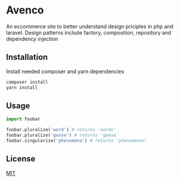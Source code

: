 # Avenco

An eccommerce site to better understand design priciples in php and laravel. Design patterns include factory, composition, repository and dependency injection

## Installation

Install needed composer and yarn dependencies

```bash
composer install
yarn install
```

## Usage

```python
import foobar

foobar.pluralize('word') # returns 'words'
foobar.pluralize('goose') # returns 'geese'
foobar.singularize('phenomena') # returns 'phenomenon'
```

## License
[MIT](https://choosealicense.com/licenses/mit/)